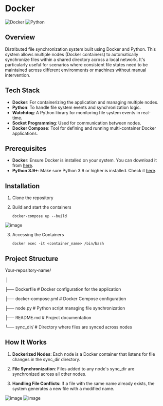 # Docker

![Docker](https://img.shields.io/badge/Docker-Ready-blue?style=flat-square&logo=docker)
![Python](https://img.shields.io/badge/Python-3.9+-brightgreen?style=flat-square&logo=python)

## Overview

Distributed file synchronization system built using Docker and Python. This system allows multiple nodes (Docker containers) to automatically synchronize files within a shared directory across a local network. It's particularly useful for scenarios where consistent file states need to be maintained across different environments or machines without manual intervention.

## Tech Stack

- **Docker**: For containerizing the application and managing multiple nodes.
- **Python**: To handle file system events and synchronization logic.
- **Watchdog**: A Python library for monitoring file system events in real-time.
- **Socket Programming**: Used for communication between nodes.
- **Docker Compose**: Tool for defining and running multi-container Docker applications.

## Prerequisites

- **Docker**: Ensure Docker is installed on your system. You can download it from [here](https://www.docker.com/get-started).
- **Python 3.9+**: Make sure Python 3.9 or higher is installed. Check it [here](https://www.python.org/downloads/).

## Installation

1. Clone the repository

2. Build and start the containers
    ```
    docker-compose up --build
    ```
    
![image](https://github.com/user-attachments/assets/3057d745-72cd-4d36-87a7-5719e7cd818b)

3. Accessing the Containers
   
   ```
   docker exec -it <container_name> /bin/bash
   ```


## Project Structure

Your-repository-name/

│

├── Dockerfile          # Docker configuration for the application

├── docker-compose.yml  # Docker Compose configuration

├── node.py             # Python script managing file synchronization

├── README.md           # Project documentation

└── sync_dir/           # Directory where files are synced across nodes


## How It Works

1. **Dockerized Nodes**: Each node is a Docker container that listens for file changes in the sync_dir directory.
   
2. **File Synchronization**: Files added to any node's sync_dir are synchronized across all other nodes.
   
3. **Handling File Conflicts**: If a file with the same name already exists, the system generates a new file with a modified name.
   
![image](https://github.com/user-attachments/assets/9030171f-7260-44fc-9921-69c674fa2dd3) ![image](https://github.com/user-attachments/assets/5d70417a-2e35-40e9-b4de-a4527e7994b9)



